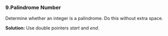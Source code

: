 ### 9.Palindrome Number  
Determine whether an integer is a palindrome. Do this without extra space.  

**Solution:** Use double pointers *start* and *end*.